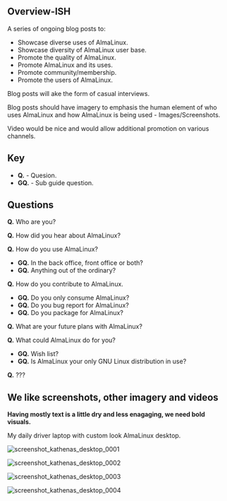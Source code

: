 ## Overview-ISH

A series of ongoing blog posts to:

* Showcase diverse uses of AlmaLinux.
* Showcase diversity of AlmaLinux user base.
* Promote the quality of AlmaLinux.
* Promote AlmaLinux and its uses.
* Promote community/membership.
* Promote the users of AlmaLinux.

Blog posts will ake the form of casual interviews.

Blog posts should have imagery to emphasis the human element of who uses
AlmaLinux and how AlmaLinux is being used - Images/Screenshots.

Video would be nice and would allow additional promotion on various channels.

## Key

* **Q.** - Quesion.
* **GQ.** - Sub guide question.

## Questions

**Q.** Who are you?

**Q.** How did you hear about AlmaLinux?

**Q.** How do you use AlmaLinux?

   * **GQ.** In the back office, front office or both?
   * **GQ.** Anything out of the ordinary?

**Q.** How do you contribute to AlmaLinux.

   * **GQ.** Do you only consume AlmaLinux?
   * **GQ.** Do you bug report for AlmaLinux?
   * **GQ.** Do you package for AlmaLinux?

**Q.** What are your future plans with AlmaLinux?

**Q.** What could AlmaLinux do for you?

   * **GQ.** Wish list?
   * **GQ.** Is AlmaLinux your only GNU Linux distribution in use?

**Q.** ???


## We like screenshots, other imagery and videos

**Having mostly text is a little dry and less enagaging, we need bold visuals.**

My daily driver laptop with custom look AlmaLinux desktop.

![screenshot_kathenas_desktop_0001](https://user-images.githubusercontent.com/68813857/162671873-7fd68f4e-9f8f-46bd-919c-6b39363ac5ba.png)

![screenshot_kathenas_desktop_0002](https://user-images.githubusercontent.com/68813857/162671893-7b0d82a3-7357-4984-b9eb-80625dfe3d1b.png)

![screenshot_kathenas_desktop_0003](https://user-images.githubusercontent.com/68813857/162671908-8f3d2f3f-3e9c-4a3b-8f2e-977bb6e96999.png)

![screenshot_kathenas_desktop_0004](https://user-images.githubusercontent.com/68813857/162671925-16aac7a6-3469-453b-8334-647c21e7b93e.png)



